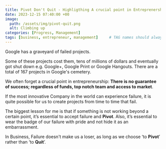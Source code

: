 ```yaml
---
title: Pivot Don't Quit - Highligthing A crucial point in Entreprenership
date: 2023-12-15 07:40:00 +00
image:
  path: /assets/img/pivot-quit.png
  alt: Climbing up
categories: [Progress, Management]
tags: [business, entrepreneur, management]     # TAG names should always be lowercase
---
```


Google has a graveyard of failed projects.

Some of these projects cost them, tens of millions of dollars and eventually got shut down e.g. Google+, Google Print or Google Hangouts. There are a total of 167 projects in Google's cemetery.

We often forget a crucial point in entrepreneurship: **There is no guarantee of success; regardless of funds, top notch team and access to market**. 

If the most innovative Company in the world can experience failure, it is quite possible for us to create projects from time to time that fail.

The biggest lesson for me is that if something is not working beyond a certain point, it’s essential to accept failure and **Pivot**. Also, it’s essential to wear the badge of our failure with pride and not hide it as an embarrassment.

In Business, Failure doesn't make us a loser, as long as we choose ‘to **Pivot**’ rather than ‘to **Quit**’.
